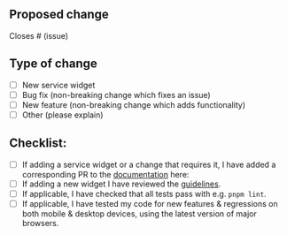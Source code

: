## Proposed change

<!--
Please include a summary of the change. Screenshots and / or videos can also be helpful if appropriate.

*** Please see the development guidelines for new widgets: https://gethomepage.dev/en/more/development/#service-widget-guidelines
*** If you do not follow these guidelines your PR will likely be closed without review.

New service widgets should include example(s) of relevant relevant API output as well as a PR to the docs for the new widget.
-->

Closes # (issue)

## Type of change

<!--
What type of change does your PR introduce to Homepage?
-->

- [ ] New service widget
- [ ] Bug fix (non-breaking change which fixes an issue)
- [ ] New feature (non-breaking change which adds functionality)
- [ ] Other (please explain)

## Checklist:

- [ ] If adding a service widget or a change that requires it, I have added a corresponding PR to the [documentation](https://github.com/benphelps/homepage-docs) here: 
- [ ] If adding a new widget I have reviewed the [guidelines](https://gethomepage.dev/en/more/development/#service-widget-guidelines).
- [ ] If applicable, I have checked that all tests pass with e.g. `pnpm lint`.
- [ ] If applicable, I have tested my code for new features & regressions on both mobile & desktop devices, using the latest version of major browsers.
